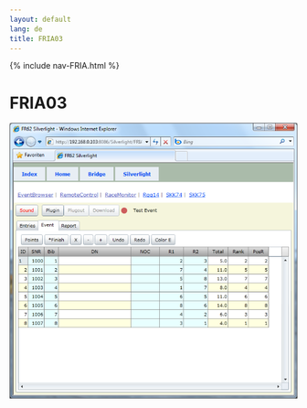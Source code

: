 ```yaml
---
layout: default
lang: de
title: FRIA03
---
```


{% include nav-FRIA.html %}

# FRIA03

![FRIA03 screenshot](../images/FRIA03.png)
